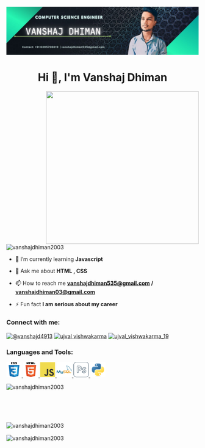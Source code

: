 ![logo](https://github.com/Vanshajdhiman2003/Vanshajdhiman2003/blob/main/baner.jpg)

<h1 align="center">Hi 👋, I'm Vanshaj Dhiman</h1>


<img src="https://camo.githubusercontent.com/4d9f5ecceb711eec6e2018f38a5677dc657c9738d4a65ba3b928c41c0a45b439/68747470733a2f2f6d69726f2e6d656469756d2e636f6d2f6d61782f313336302f302a37513379765349765f7430696f4a2d5a2e676966" alt="" width="400px" height="400px" align="right" >




<p align="left"> <img src="https://komarev.com/ghpvc/?username=vanshajdhiman2003&label=Profile%20views&color=0e75b6&style=flat" alt="vanshajdhiman2003" /> </p>

- 🌱 I’m currently learning **Javascript**

- 💬 Ask me about **HTML , CSS**

- 📫 How to reach me **vanshajdhiman535@gmail.com / vanshajdhiman03@gmail.com**

- ⚡ Fun fact **I am serious about my career**

<h3 align="left">Connect with me:</h3>
<p align="left">
<a href="https://twitter.com/@vanshajd4913" target="blank"><img align="center" src="https://raw.githubusercontent.com/rahuldkjain/github-profile-readme-generator/master/src/images/icons/Social/twitter.svg" alt="@vanshajd4913" height="30" width="40" /></a>
<a href="https://fb.com/ujval vishwakarma" target="blank"><img align="center" src="https://raw.githubusercontent.com/rahuldkjain/github-profile-readme-generator/master/src/images/icons/Social/facebook.svg" alt="ujval vishwakarma" height="30" width="40" /></a>
<a href="https://instagram.com/ujval_vishwakarma_19" target="blank"><img align="center" src="https://raw.githubusercontent.com/rahuldkjain/github-profile-readme-generator/master/src/images/icons/Social/instagram.svg" alt="ujval_vishwakarma_19" height="30" width="40" /></a>
</p>

<h3 align="left">Languages and Tools:</h3>
<p align="left"> <a href="https://www.w3schools.com/css/" target="_blank" rel="noreferrer"> <img src="https://raw.githubusercontent.com/devicons/devicon/master/icons/css3/css3-original-wordmark.svg" alt="css3" width="40" height="40"/> </a> <a href="https://www.w3.org/html/" target="_blank" rel="noreferrer"> <img src="https://raw.githubusercontent.com/devicons/devicon/master/icons/html5/html5-original-wordmark.svg" alt="html5" width="40" height="40"/> </a> <a href="https://developer.mozilla.org/en-US/docs/Web/JavaScript" target="_blank" rel="noreferrer">  <img src="https://raw.githubusercontent.com/devicons/devicon/master/icons/javascript/javascript-original.svg" alt="javascript" width="40" height="40"/> </a> <a href="https://www.mysql.com/" target="_blank" rel="noreferrer"> <img src="https://raw.githubusercontent.com/devicons/devicon/master/icons/mysql/mysql-original-wordmark.svg" alt="mysql" width="40" height="40"/> </a> <a href="https://www.photoshop.com/en" target="_blank" rel="noreferrer"> <img src="https://raw.githubusercontent.com/devicons/devicon/master/icons/photoshop/photoshop-line.svg" alt="photoshop" width="40" height="40"/> </a> <a href="https://www.python.org" target="_blank" rel="noreferrer"> <img src="https://raw.githubusercontent.com/devicons/devicon/master/icons/python/python-original.svg" alt="python" width="40" height="40"/> </a> </p>

<p><img align="left" src="https://github-readme-stats.vercel.app/api/top-langs?username=vanshajdhiman2003&show_icons=true&locale=en&layout=compact" alt="vanshajdhiman2003" /></p> <br>
<br><br><br><br>
<p><img align="center" src="https://github-readme-stats.vercel.app/api?username=vanshajdhiman2003&show_icons=true&locale=en" alt="vanshajdhiman2003" /></p>
<p><img align="center" src="https://github-readme-streak-stats.herokuapp.com/?user=vanshajdhiman2003&" alt="vanshajdhiman2003" /></p>
